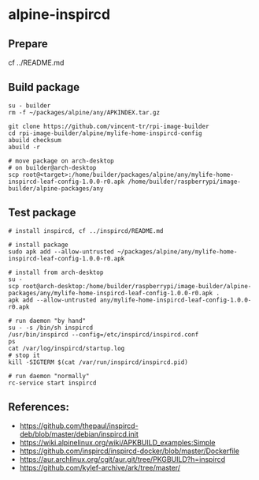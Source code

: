 # alpine-inspircd

## Prepare

cf ../README.md

## Build package

```
su - builder
rm -f ~/packages/alpine/any/APKINDEX.tar.gz

git clone https://github.com/vincent-tr/rpi-image-builder
cd rpi-image-builder/alpine/mylife-home-inspircd-config
abuild checksum
abuild -r

# move package on arch-desktop
# on builder@arch-desktop
scp root@<target>:/home/builder/packages/alpine/any/mylife-home-inspircd-leaf-config-1.0.0-r0.apk /home/builder/raspberrypi/image-builder/alpine-packages/any
```

## Test package

```
# install inspircd, cf ../inspircd/README.md

# install package
sudo apk add --allow-untrusted ~/packages/alpine/any/mylife-home-inspircd-leaf-config-1.0.0-r0.apk

# install from arch-desktop
su -
scp root@arch-desktop:/home/builder/raspberrypi/image-builder/alpine-packages/any/mylife-home-inspircd-leaf-config-1.0.0-r0.apk .
apk add --allow-untrusted any/mylife-home-inspircd-leaf-config-1.0.0-r0.apk

# run daemon "by hand"
su - -s /bin/sh inspircd
/usr/bin/inspircd --config=/etc/inspircd/inspircd.conf
ps
cat /var/log/inspircd/startup.log
# stop it
kill -SIGTERM $(cat /var/run/inspircd/inspircd.pid)

# run daemon "normally"
rc-service start inspircd
```

## References:
 * https://github.com/thepaul/inspircd-deb/blob/master/debian/inspircd.init
 * https://wiki.alpinelinux.org/wiki/APKBUILD_examples:Simple
 * https://github.com/inspircd/inspircd-docker/blob/master/Dockerfile
 * https://aur.archlinux.org/cgit/aur.git/tree/PKGBUILD?h=inspircd
 * https://github.com/kylef-archive/ark/tree/master/
